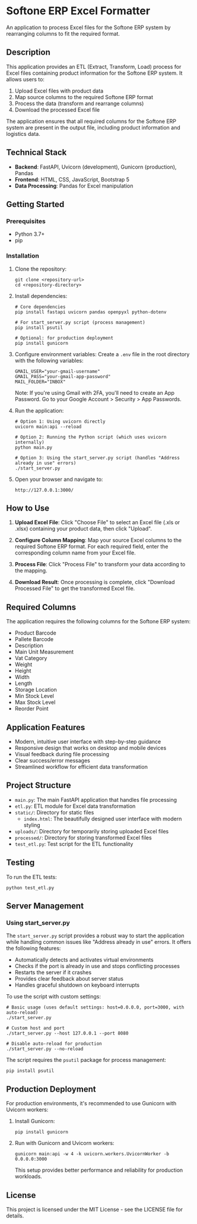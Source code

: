 # Softone ERP Excel Formatter

An application to process Excel files for the Softone ERP system by rearranging columns to fit the required format.

## Description

This application provides an ETL (Extract, Transform, Load) process for Excel files containing product information for the Softone ERP system. It allows users to:

1. Upload Excel files with product data
2. Map source columns to the required Softone ERP format
3. Process the data (transform and rearrange columns)
4. Download the processed Excel file

The application ensures that all required columns for the Softone ERP system are present in the output file, including product information and logistics data.

## Technical Stack

- **Backend**: FastAPI, Uvicorn (development), Gunicorn (production), Pandas
- **Frontend**: HTML, CSS, JavaScript, Bootstrap 5
- **Data Processing**: Pandas for Excel manipulation

## Getting Started

### Prerequisites

- Python 3.7+
- pip

### Installation

1. Clone the repository:
   ```
   git clone <repository-url>
   cd <repository-directory>
   ```

2. Install dependencies:
   ```
   # Core dependencies
   pip install fastapi uvicorn pandas openpyxl python-dotenv

   # For start_server.py script (process management)
   pip install psutil

   # Optional: for production deployment
   pip install gunicorn
   ```

3. Configure environment variables:
   Create a `.env` file in the root directory with the following variables:
   ```
   GMAIL_USER="your-gmail-username"
   GMAIL_PASS="your-gmail-app-password"
   MAIL_FOLDER="INBOX"
   ```
   Note: If you're using Gmail with 2FA, you'll need to create an App Password. Go to your Google Account > Security > App Passwords.

4. Run the application:
   ```
   # Option 1: Using uvicorn directly
   uvicorn main:api --reload

   # Option 2: Running the Python script (which uses uvicorn internally)
   python main.py

   # Option 3: Using the start_server.py script (handles "Address already in use" errors)
   ./start_server.py
   ```

4. Open your browser and navigate to:
   ```
   http://127.0.0.1:3000/
   ```

## How to Use

1. **Upload Excel File**: Click "Choose File" to select an Excel file (.xls or .xlsx) containing your product data, then click "Upload".

2. **Configure Column Mapping**: Map your source Excel columns to the required Softone ERP format. For each required field, enter the corresponding column name from your Excel file.

3. **Process File**: Click "Process File" to transform your data according to the mapping.

4. **Download Result**: Once processing is complete, click "Download Processed File" to get the transformed Excel file.

## Required Columns

The application requires the following columns for the Softone ERP system:

- Product Barcode
- Pallete Barcode
- Description
- Main Unit Measurement
- Vat Category
- Weight
- Height
- Width
- Length
- Storage Location
- Min Stock Level
- Max Stock Level
- Reorder Point

## Application Features

- Modern, intuitive user interface with step-by-step guidance
- Responsive design that works on desktop and mobile devices
- Visual feedback during file processing
- Clear success/error messages
- Streamlined workflow for efficient data transformation

## Project Structure

- `main.py`: The main FastAPI application that handles file processing
- `etl.py`: ETL module for Excel data transformation
- `static/`: Directory for static files
  - `index.html`: The beautifully designed user interface with modern styling
- `uploads/`: Directory for temporarily storing uploaded Excel files
- `processed/`: Directory for storing transformed Excel files
- `test_etl.py`: Test script for the ETL functionality

## Testing

To run the ETL tests:

```
python test_etl.py
```

## Server Management

### Using start_server.py

The `start_server.py` script provides a robust way to start the application while handling common issues like "Address already in use" errors. It offers the following features:

- Automatically detects and activates virtual environments
- Checks if the port is already in use and stops conflicting processes
- Restarts the server if it crashes
- Provides clear feedback about server status
- Handles graceful shutdown on keyboard interrupts

To use the script with custom settings:

```
# Basic usage (uses default settings: host=0.0.0.0, port=3000, with auto-reload)
./start_server.py

# Custom host and port
./start_server.py --host 127.0.0.1 --port 8080

# Disable auto-reload for production
./start_server.py --no-reload
```

The script requires the `psutil` package for process management:

```
pip install psutil
```

## Production Deployment

For production environments, it's recommended to use Gunicorn with Uvicorn workers:

1. Install Gunicorn:
   ```
   pip install gunicorn
   ```

2. Run with Gunicorn and Uvicorn workers:
   ```
   gunicorn main:api -w 4 -k uvicorn.workers.UvicornWorker -b 0.0.0.0:3000
   ```

   This setup provides better performance and reliability for production workloads.

## License

This project is licensed under the MIT License - see the LICENSE file for details.
